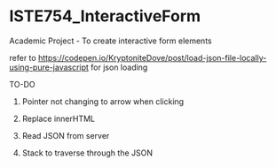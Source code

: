 # ISTE754_InteractiveForm
Academic Project - To create interactive form elements 

refer to https://codepen.io/KryptoniteDove/post/load-json-file-locally-using-pure-javascript for json loading

TO-DO
1. Pointer not changing to arrow when clicking
2. Replace innerHTML
3. Read JSON from server

3. Stack to traverse through the JSON 
